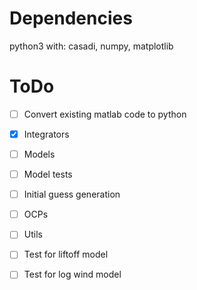 # Dependencies
python3 with: casadi, numpy, matplotlib

# ToDo
- [ ] Convert existing matlab code to python
 - [x] Integrators
 - [ ] Models
 - [ ] Model tests 
 - [ ] Initial guess generation
 - [ ] OCPs
 - [ ] Utils

- [ ] Test for liftoff model
- [ ] Test for log wind model